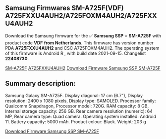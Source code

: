 <h2>Samsung Firmwares SM-A725F(VDF) A725FXXU4AUH2/A725FOXM4AUH2/A725FXXU4AUH2</h2>
Download the Samsung firmware for the ✅ <strong>Samsung SSP </strong> ⭐ <strong>SM-A725F</strong> with product code <strong>VDF</strong> <strong> from Netherlands</strong>. This firmware has version number PDA <strong>A725FXXU4AUH2</strong> and CSC A725FOXM4AUH2. The operating system of this firmware is Android R , with build date 2021-09-15. Changelist <strong>22408730</strong>.


[SM-A725F](https://samfirm.shop/samsung/model/SM-A725F)
[A725FXXU4AUH2](https://samfirm.shop/samsung/pda/A725FXXU4AUH2)
[Download Firmware Samsung SSP SM-A725F](https://samfirm.shop/samsung/firmware/456969)
<h2>Summary description:</h2>
<p>Samsung Galaxy SM-A725F. Display diagonal: 17 cm (6.7"), Display resolution: 2400 x 1080 pixels, Display type: SAMOLED. Processor family: Qualcomm Snapdragon, Processor model: 720G. RAM capacity: 8 GB, Internal storage capacity: 256 GB. Rear camera resolution (numeric): 64 MP, Rear camera type: Quad camera. Operating system installed: Android 11. Battery capacity: 5000 mAh. Product colour: Black. Weight: 203 g</p>


[Download Firmware Samsung SSP SM-A725F](https://samfirm.shop/samsung/firmware/456969)

